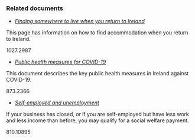 ###  Related documents

  * [ _Finding somewhere to live when you return to Ireland_ ](/en/returning-to-ireland/finding-somewhere-to-live/finding-somewhere-to-live-on-your-return-to-ireland/)

This page has information on how to find accommodation when you return to
Ireland.

1027.2987

  * [ _Public health measures for COVID-19_ ](/en/health/covid19/public-health-measures-for-covid19/)

This document describes the key public health measures in Ireland against
COVID-19.

873.2366

  * [ _Self-employed and unemployment_ ](/en/social-welfare/unemployed-people/self-employed-and-unemployment/)

If your business has closed, or if you are self-employed but have less work
and less income than before, you may qualify for a social welfare payment.

810.10895
